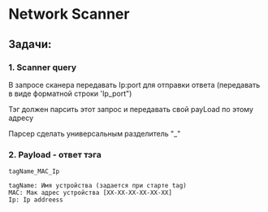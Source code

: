 # Network Scanner

##  Задачи: ##


### 1. Scanner query
В запросе сканера передавать Ip:port для отправки ответа (передавать в виде форматной строки 'Ip_port")

Тэг должен парсить этот запрос и передавать свой payLoad по этому адресу

Парсер сделать универсальным разделитель "_"



### 2. Payload - ответ тэга

    tagName_MAC_Ip
    
    tagName: Имя устройства (задается при старте tag)
    MAC: Мак адрес устройства [XX-XX-XX-XX-XX-XX]
    Ip: Ip addreess
    
    












